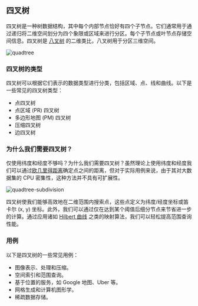 
## 四叉树

四叉树是一种树数据结构，其中每个内部节点恰好有四个子节点。它们通常用于通过递归将二维空间划分为四个象限或区域来进行分区。每个子节点或叶节点存储空间信息。四叉树是 [八叉树](https://en.wikipedia.org/wiki/Octree) 的二维类比，八叉树用于分区三维空间。

![quadtree](https://raw.githubusercontent.com/karanpratapsingh/portfolio/master/public/static/courses/system-design/chapter-IV/geohashing-and-quadtrees/quadtree.png)

### 四叉树的类型

四叉树可以根据它们表示的数据类型进行分类，包括区域、点、线和曲线。以下是一些常见的四叉树类型：

- 点四叉树
- 点区域 (PR) 四叉树
- 多边形地图 (PM) 四叉树
- 压缩四叉树
- 边四叉树

### 为什么我们需要四叉树？

仅使用纬度和经度不够吗？为什么我们需要四叉树？虽然理论上使用纬度和经度我们可以通过[欧几里得距离](https://en.wikipedia.org/wiki/Euclidean_distance)确定点之间的距离，但对于实际用例来说，由于其对大数据集的 CPU 密集性，这种方法并不具有可扩展性。

![quadtree-subdivision](https://raw.githubusercontent.com/karanpratapsingh/portfolio/master/public/static/courses/system-design/chapter-IV/geohashing-and-quadtrees/quadtree-subdivision.png)

四叉树使我们能够高效地在二维范围内搜索点，这些点定义为纬度/经度坐标或笛卡尔 (x, y) 坐标。此外，我们可以通过仅在达到某个阈值后细分节点来节省进一步的计算。通过应用诸如 [Hilbert 曲线](https://en.wikipedia.org/wiki/Hilbert_curve) 之类的映射算法，我们可以轻松提高范围查询性能。

### 用例

以下是四叉树的一些常见用例：

- 图像表示、处理和压缩。
- 空间索引和范围查询。
- 基于位置的服务，如 Google 地图、Uber 等。
- 网格生成和计算机图形学。
- 稀疏数据存储。


